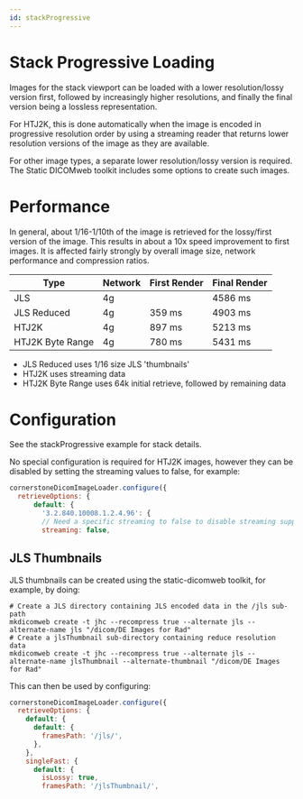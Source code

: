 ```yaml
---
id: stackProgressive
---
```


# Stack Progressive Loading

Images for the stack viewport can be loaded with a lower resolution/lossy
version first, followed by increasingly higher resolutions, and finally
the final version being a lossless representation.

For HTJ2K, this is done automatically when the image is encoded in progressive
resolution order by using a streaming reader that returns lower resolution versions
of the image as they are available.

For other image types, a separate lower resolution/lossy version is required.
The Static DICOMweb toolkit includes some options to create such images.

# Performance

In general, about 1/16-1/10th of the image is retrieved for the lossy/first
version of the image. This results in about a 10x speed improvement to first
images. It is affected fairly strongly by overall image size, network performance
and compression ratios.

| Type             | Network | First Render | Final Render |
| ---------------- | ------- | ------------ | ------------ |
| JLS              | 4g      |              | 4586 ms      |
| JLS Reduced      | 4g      | 359 ms       | 4903 ms      |
| HTJ2K            | 4g      | 897 ms       | 5213 ms      |
| HTJ2K Byte Range | 4g      | 780 ms       | 5431 ms      |

- JLS Reduced uses 1/16 size JLS 'thumbnails'
- HTJ2K uses streaming data
- HTJ2K Byte Range uses 64k initial retrieve, followed by remaining data

# Configuration

See the stackProgressive example for stack details.

No special configuration is required for HTJ2K images, however they can be
disabled by setting the streaming values to false, for example:

```javascript
cornerstoneDicomImageLoader.configure({
  retrieveOptions: {
      default: {
        '3.2.840.10008.1.2.4.96': {
        // Need a specific streaming to false to disable streaming support
        streaming: false,
```

## JLS Thumbnails

JLS thumbnails can be created using the static-dicomweb toolkit, for example,
by doing:

```
# Create a JLS directory containing JLS encoded data in the /jls sub-path
mkdicomweb create -t jhc --recompress true --alternate jls --alternate-name jls "/dicom/DE Images for Rad"
# Create a jlsThumbnail sub-directory containing reduce resolution data
mkdicomweb create -t jhc --recompress true --alternate jls --alternate-name jlsThumbnail --alternate-thumbnail "/dicom/DE Images for Rad"
```

This can then be used by configuring:

```javascript
cornerstoneDicomImageLoader.configure({
  retrieveOptions: {
    default: {
      default: {
        framesPath: '/jls/',
      },
    },
    singleFast: {
      default: {
        isLossy: true,
        framesPath: '/jlsThumbnail/',
```
